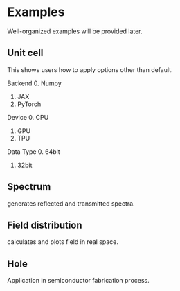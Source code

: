 # Examples

Well-organized examples will be provided later.

Unit cell
---
This shows users how to apply options other than default.

Backend
0. Numpy
1. JAX
2. PyTorch

Device
0. CPU
1. GPU
2. TPU

Data Type
0. 64bit
1. 32bit

Spectrum
---
generates reflected and transmitted spectra.

Field distribution
---
calculates and plots field in real space.

Hole
---
Application in semiconductor fabrication process.
